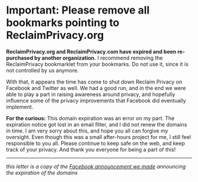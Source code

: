 # Important: Please remove all bookmarks pointing to ReclaimPrivacy.org

**ReclaimPrivacy.org and ReclaimPrivacy.com have expired and been re-purchased
by another organization.** I recommend removing the ReclaimPrivacy bookmarklet
from your bookmarks. Do not use it, since it is not controlled by us anymore.

With that, it appears the time has come to shut down Reclaim Privacy on Facebook
and Twitter as well. We had a good run, and in the end we were able to play a
part in raising awareness around privacy, and hopefully influence some of the
privacy improvements that Facebook did eventually implement.

**For the curious:** This domain expiration was an error on my part. The
expiration notice got lost in an email filter, and I did not renew the domains
in time. I am very sorry about this, and hope you all can forgive my oversight.
Even though this was a small after-hours project for me, I still feel
responsible to you all. Please continue to keep safe on the web, and keep track
of your privacy. And thank you everyone for being a part of this!

---
*this letter is a copy of the [Facebook announcement we made](https://www.facebook.com/permalink.php?story_fbid=900729419954614&id=121897834504447)
announcing the expiration of the domains*